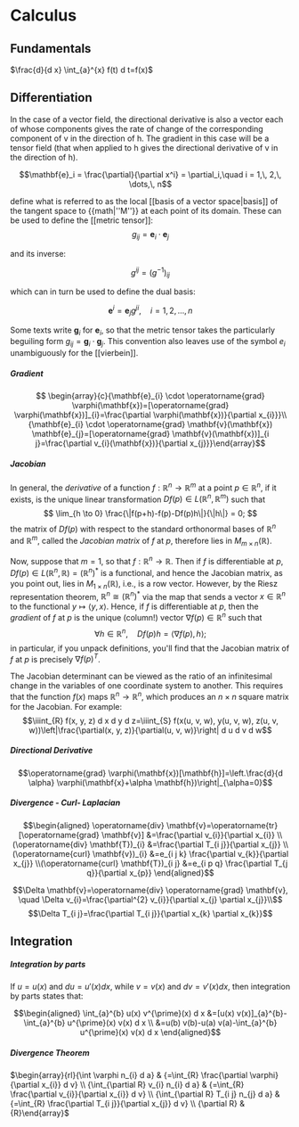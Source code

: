 # Calculus

## Fundamentals

$\frac{d}{d x} \int_{a}^{x} f(t) d t=f(x)$

## Differentiation

In the case of a vector field, the directional derivative is also a vector each of whose components gives the rate of change of the corresponding component of v in the direction of h. The gradient in this case will be a tensor field (that when applied to h gives the directional derivative of v in the direction of h).

<!-- Given a [[coordinate system]] $x^i$ for $i= 1, 2, ..., n$ on an $n$-manifold $M$, the [[tangent space|tangent vectors]] -->

$$\mathbf{e}_i = \frac{\partial}{\partial x^i} = \partial_i,\quad i = 1,\, 2,\, \dots,\, n$$

define what is referred to as the local [[basis of a vector space|basis]] of the tangent space to {{math|''M''}} at each point of its domain. These can be used to define the [[metric tensor]]:
$$g_{ij} = \mathbf{e}_i \cdot \mathbf{e}_j$$

and its inverse:

$$g^{ij} = \left( g^{-1} \right)_{ij}$$

which can in turn be used to define the dual basis:

$$\mathbf{e}^i = \mathbf{e}_j g^{ji},\quad i = 1,\, 2,\, \dots,\, n$$

Some texts write $\mathbf{g}_i$ for $\mathbf{e}_i$, so that the metric tensor takes the particularly beguiling form $g_{ij} = \mathbf{g}_i \cdot \mathbf{g}_j$. This convention also leaves use of the symbol $e_i$ unambiguously for the [[vierbein]].

##### Gradient

$$ \begin{array}{c}{\mathbf{e}_{i} \cdot \operatorname{grad} \varphi(\mathbf{x})=[\operatorname{grad} \varphi(\mathbf{x})]_{i}=\frac{\partial \varphi(\mathbf{x})}{\partial x_{i}}}\\{\mathbf{e}_{i} \cdot \operatorname{grad} \mathbf{v}(\mathbf{x}) \mathbf{e}_{j}=[\operatorname{grad} \mathbf{v}(\mathbf{x})]_{i j}=\frac{\partial v_{i}(\mathbf{x})}{\partial x_{j}}}\end{array}$$

##### Jacobian

In general, the *derivative* of a function $f : \mathbb{R}^n \to \mathbb{R}^m$ at a point $p \in \mathbb{R}^n$, if it exists, is the unique linear transformation $Df(p) \in L(\mathbb{R}^n,\mathbb{R}^m)$ such that
$$
 \lim_{h \to 0} \frac{\|f(p+h)-f(p)-Df(p)h\|}{\|h\|} = 0;
$$
the matrix of $Df(p)$ with respect to the standard orthonormal bases of $\mathbb{R}^n$ and $\mathbb{R}^m$, called the *Jacobian matrix* of $f$ at $p$, therefore lies in $M_{m \times n}(\mathbb{R})$.

Now, suppose that $m=1$, so that $f : \mathbb{R}^n \to \mathbb{R}$. Then if $f$ is differentiable at $p$, $Df(p) \in L(\mathbb{R}^n,\mathbb{R}) = (\mathbb{R}^n)^\ast$ is a functional, and hence the Jacobian matrix, as you point out, lies in $M_{1 \times n}(\mathbb{R})$, i.e., is a row vector. However, by the Riesz representation theorem, $\mathbb{R}^n \cong (\mathbb{R}^n)^\ast$ via the map that sends a vector $x \in \mathbb{R}^n$ to the functional $y \mapsto \left\langle y,x \right\rangle$. Hence, if $f$ is differentiable at $p$, then the *gradient* of $f$ at $p$ is the unique (column!) vector $\nabla f(p) \in \mathbb{R}^n$ such that
$$
 \forall h \in \mathbb{R}^n, \quad Df(p)h = \left\langle \nabla f(p),h\right\rangle;
$$
in particular, if you unpack definitions, you'll find that the Jacobian matrix of $f$ at $p$ is precisely $\nabla f(p)^T$.

The Jacobian determinant can be viewed as the ratio of an infinitesimal change in the variables of one coordinate system to another. This requires that the function $f(x)$ maps $\mathbb{R}^n→\mathbb{R}^n$, which produces an $n×n$ square matrix for the Jacobian. For example:
$$\iiint_{R} f(x, y, z) d x d y d z=\iiint_{S} f(x(u, v, w), y(u, v, w), z(u, v, w))\left|\frac{\partial(x, y, z)}{\partial(u, v, w)}\right| d u d v d w$$

##### Directional Derivative

$$\operatorname{grad} \varphi(\mathbf{x})[\mathbf{h}]=\left.\frac{d}{d \alpha} \varphi(\mathbf{x}+\alpha \mathbf{h})\right|_{\alpha=0}$$

##### Divergence - Curl- Laplacian

$$\begin{aligned} \operatorname{div} \mathbf{v}=\operatorname{tr}[\operatorname{grad} \mathbf{v}] &=\frac{\partial v_{i}}{\partial x_{i}} \\(\operatorname{div} \mathbf{T})_{i} &=\frac{\partial T_{i j}}{\partial x_{j}} \\(\operatorname{curl} \mathbf{v})_{i} &=e_{i j k} \frac{\partial v_{k}}{\partial x_{j}} \\(\operatorname{curl} \mathbf{T})_{i j} &=e_{i p q} \frac{\partial T_{j q}}{\partial x_{p}} \end{aligned}$$

$$\Delta \mathbf{v}=\operatorname{div} \operatorname{grad} \mathbf{v}, \quad \Delta v_{i}=\frac{\partial^{2} v_{i}}{\partial x_{j} \partial x_{j}}\\$$
$$\Delta T_{i j}=\frac{\partial T_{i j}}{\partial x_{k} \partial x_{k}}$$

## Integration

##### Integration by parts

If $u = u(x)$ and $du = u'(x) dx$, while $v = v(x)$ and $dv = v'(x) dx$, then integration by parts states that:

$$\begin{aligned}
\int_{a}^{b} u(x) v^{\prime}(x) d x &=[u(x) v(x)]_{a}^{b}-\int_{a}^{b} u^{\prime}(x) v(x) d x \\
&=u(b) v(b)-u(a) v(a)-\int_{a}^{b} u^{\prime}(x) v(x) d x
\end{aligned}$$

##### Divergence Theorem

$\begin{array}{rl}{\int \varphi n_{i} d a} & {=\int_{R} \frac{\partial \varphi}{\partial x_{i}} d v} \\ {\int_{\partial R} v_{i} n_{i} d a} & {=\int_{R} \frac{\partial v_{i}}{\partial x_{i}} d v} \\ {\int_{\partial R} T_{i j} n_{j} d a} & {=\int_{R} \frac{\partial T_{i j}}{\partial x_{j}} d v} \\ {\partial R} & {R}\end{array}$
